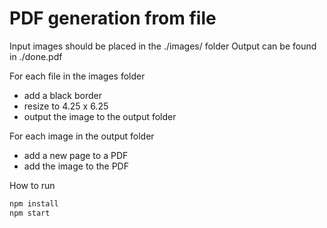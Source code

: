 # PDF generation from file

Input images should be placed in the ./images/ folder
Output can be found in ./done.pdf

For each file in the images folder

- add a black border
- resize to 4.25 x 6.25
- output the image to the output folder

For each image in the output folder

- add a new page to a PDF
- add the image to the PDF

How to run

```bash
npm install
npm start
```
